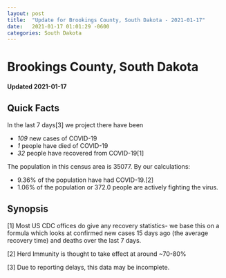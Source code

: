 ```yaml
---
layout: post
title:  "Update for Brookings County, South Dakota - 2021-01-17"
date:   2021-01-17 01:01:29 -0600
categories: South Dakota
---
```


# Brookings County, South Dakota
#### Updated 2021-01-17

## Quick Facts

In the last 7 days[3] we project there have been
- *109* new cases of COVID-19
- *1* people have died of COVID-19
- *32* people have recovered from COVID-19[1]

The population in this census area is 35077. By our calculations:
- 9.36% of the population have had COVID-19.[2]
- 1.06% of the population or 372.0 people are actively fighting the virus.

## Synopsis




[1] Most US CDC offices do give any recovery statistics- we base this on a formula which looks at confirmed new cases
15 days ago (the average recovery time) and deaths over the last 7 days.

[2] Herd Immunity is thought to take effect at around ~70-80%

[3] Due to reporting delays, this data may be incomplete.
 
    